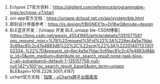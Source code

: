 1. Eclypse Z7官方资料：https://digilent.com/reference/programmable-logic/eclypse-z7/start
2. uni-app官方文档：https://uniapp.dcloud.net.cn/api/system/ble.html
3. 即刻设计界面参考：https://js.design/f/BlGNEX?p=Dj18wQ&mode=design
4. BLE蓝牙开发：[Uniapp 开发 BLE_uniapp ble-CSDN博客](https://blog.csdn.net/weixin_45541665/article/details/135157758?ops_request_misc=%7B%22request%5Fid%22%3A%226ec4a5e7fdac3c69ac81c2c47e4883d8%22%2C%22scm%22%3A%2220140713.130102334..%22%7D&request_id=6ec4a5e7fdac3c69ac81c2c47e4883d8&biz_id=0&utm_medium=distribute.pc_search_result.none-task-blog-2~all~sobaiduend~default-1-135157758-null-null.142^v100^pc_search_result_base5&utm_term=uniapp BLE&spm=1018.2226.3001.4187)
5. uchart官方文档：[指南 - uCharts跨平台图表库](https://www.ucharts.cn/v2/#/guide/index)